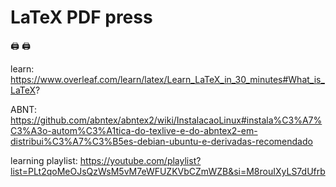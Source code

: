 # LaTeX PDF press 

🖨️ 🖨

learn: https://www.overleaf.com/learn/latex/Learn_LaTeX_in_30_minutes#What_is_LaTeX?

ABNT: https://github.com/abntex/abntex2/wiki/InstalacaoLinux#instala%C3%A7%C3%A3o-autom%C3%A1tica-do-texlive-e-do-abntex2-em-distribui%C3%A7%C3%B5es-debian-ubuntu-e-derivadas-recomendado

learning playlist: https://youtube.com/playlist?list=PLt2qoMeOJsQzWsM5vM7eWFUZKVbCZmWZB&si=M8rouIXyLS7dUfrb
